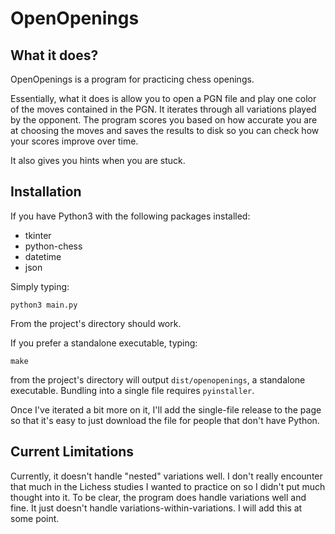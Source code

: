 # OpenOpenings

## What it does?

OpenOpenings is a program for practicing chess openings.

Essentially, what it does is allow you to open a PGN file and play one color of the moves contained in the PGN.  It iterates through all variations played by the opponent. The program scores you based on how accurate you are at choosing the moves and saves the results to disk so you can check how your scores improve over time.

It also gives you hints when you are stuck.

## Installation

If you have Python3 with the following packages installed:

- tkinter
- python-chess
- datetime
- json

Simply typing:

```
python3 main.py
```

From the project's directory should work.

If you prefer a standalone executable, typing:

```
make
```

from the project's directory will output `dist/openopenings`, a standalone executable. Bundling into a single file requires `pyinstaller`.

Once I've iterated a bit more on it, I'll add the single-file release to the page so that it's easy to just download the file for people that don't have Python.

## Current Limitations

Currently, it doesn't handle "nested" variations well. I don't really encounter that much in the Lichess studies I wanted to practice on so I didn't put much thought into it. To be clear, the program does handle variations well and fine. It just doesn't handle variations-within-variations. I will add this at some point.
